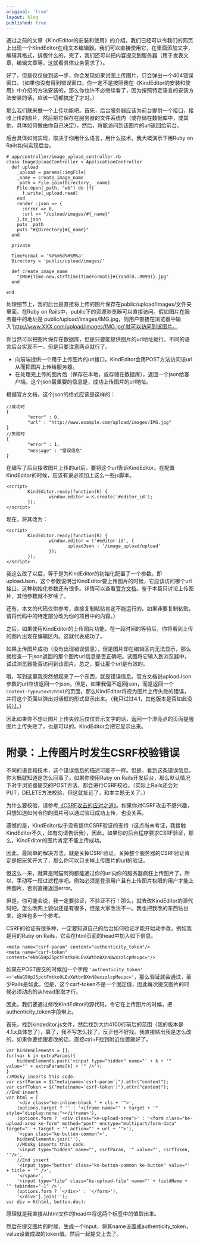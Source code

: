 ```yaml
---
original: 'true'
layout: blog
published: true
---
```


通过之前的文章《KindEditor的安装和使用》的介绍，我们已经可以令我们的网页上出现一个KindEditor在线文本编辑器。我们可以直接使用它，在里面添加文字，编辑其格式，排版什么的。完了，我们还可以把内容提交到服务器（用于发表文章，编辑文章等，这就看具体业务需求了）。

好了，但是仅仅做到这一步，你会发现如果试图上传图片，只会弹出一个404错误窗口。（如果你没有得到错误窗口，你一定不是按照我在《KindEditor的安装和使用》中介绍的方法安装的，那么你也许不必继续看了，因为按照特定语言的安装方法安装的话，应该一切都搞定了才对。）

那么我们就来做一个上传功能吧。首先，后台服务器应该为前台提供一个接口，接收上传的图片，然后把它保存在服务器的文件系统内（或存储在数据库中，或其他，具体如何做由你自己决定），然后，将能访问到该图片的url返回给前台。

后台具体如何实现，取决于你用什么语言，用什么技术。我大概演示下用Ruby on Rails如何实现后台。</p>

```
# app/controller/image_upload_controller.rb
class ImageUploadController < ApplicationController
  def upload
    _upload = params[:imgFile]
    _name = create_image_name
    _path = File.join(Directory, _name)
    File.open(_path, "wb") do |f|
      f.write(_upload.read)
    end
    render :json => {
      :error => 0,
      :url => "/upload/images/#{_name}"
    }.to_json
    puts _path
    puts "#{Directory}#{_name}"
  end
  
  private
  
  TimeFormat = '%Y%m%d%H%M%a'
  Directory = 'public/upload/images/'
  
  def create_image_name
    "IMG#{Time.now.strftime(TimeFormat)}#{rand(0..9999)}.jpg"
  end
  
end
```

处理细节上，我的后台是直接将上传的图片保存在public/upload/images/文件夹里面，在Ruby on Rails中，public下的资源浏览器可以直接访问。假如图片在服务器中的地址是 public/upload/images/IMG.jpg，则用户直接在浏览器中输入'http://www.XXX.com/upload/images/IMG.jpg'就可以访问到该图片。

你当然可以把图片保存在数据库，但是只要能提供图片的url地址就行。不同的语言后台实现不一，但是只要注意两点就行了。

- 向前端提供一个用于上传图片的url接口。KindEditor会用POST方法访问该url从而把图片上传给服务器。
- 在处理完上传的图片后（保存在本地，或存储在数据库），返回一个json给客户端。这个json最重要的信息是，成功上传图片的url地址。

根据官方文档，这个json的格式应该是这样的：

```
//成功时
{
        "error" : 0,
        "url" : "http://www.example.com/upload/images/IMG.jpg"
}
//失败时
{
        "error" : 1,
        "message" : "错误信息"
}
```

在编写了后台接收图片上传的url后，要将这个url告诉KindEditor。在配置KindEditor的时候，应该有说必须加上这么一些js脚本。

```
<script>
        KindEditor.ready(function(K) {
                window.editor = K.create('#editor_id');
        });
</script>
```

现在，将其改为：

```
<script>
        KindEditor.ready(function(K) {
                window.editor = ('#editor-id', {
                       uploadJson : '/image_upload/upload'
                });
        });
</script>
```

我这么改了以后，等于是为KindEditor的初始化配置了一个参数。即uploadJson，这个参数说明当KindEditor要上传图片的时候，它应该访问哪个url接口。这种初始化参数还有很多。详情可以查看[官方文档](http://kindeditor.net/docs/option.html)。鉴于本篇只讨论上传图片，其他参数就不罗嗦了。

还有，本文的代码仅供参考，直接复制粘贴肯定不能运行的。如果非要复制粘贴，请将代码中的特定部分改为你的项目中的内容。）

之后，如果使用KindEditor的上传图片功能，在一段时间的等待后，你将看到上传的图片出现在编辑区内。这就代表成功了。

如果上传图片成功（没有出现错误信息），但是图片却在编辑区内无法显示，那么就检查一下json返回的那个图片url信息是否正确吧。试图将它输入到浏览器中，试试浏览器能否访问到该图片。总之，要让那个url是有效的。

哦，写到这里我突然想起来了一个东西，就是错误信息。官方文档说uploadJson参数的url应该返回一个json，但是，如果我偏不返回json，而是返回一个`Content-Type=text/html`的页面，那么KindEditor将视为图片上传失败的错误，并将这个页面以弹出对话框的形式显示出来。（我只试过4.1，其他版本是否如此没试过。）

因此如果你不想让图片上传失败后仅仅显示文字的话，返回一个漂亮点的页面提醒图片上传失败了，也是可以的。KindEditor会把它显示出来。

# 附录：上传图片时发生CSRF校验错误

不同的语言和技术，这个错误信息的描述可能不一样。但是，看到这条错误信息，你大概就知道是怎么回事了。如果你使用Ruby on Rails开发后台，那么默认情况下对于浏览器提交的POST方法，都会进行CSRF校验。（实际上Rails还会对PUT，DELETE方法校验，但这就扯远了，和本主题无关了。）

为什么要校验，请参考[《CSRF攻击的应对之道》](http://www.ibm.com/developerworks/cn/web/1102_niugang_csrf/)。如果你对CSRF攻击不感兴趣，只想知道如何令你的图片可以通过验证成功上传，也没关系。

遗憾的是，KindEditor似乎没有提供CSRF验证的支持（这点尚未考证，我接触KindEditor不久，如有勿请告诉我），因此，如果你的后台程序要求CSRF验证，那么，KindEditor的图片肯定不能上传成功。

因此，最简单的解决方法，就是关掉CSRF验证。关掉整个服务器的CSRF验证肯定是把玩笑开大了，那么你可以只关掉上传图片的url的验证。

但这么一来，就算是阿猫阿狗都能通过你的url向你的服务器疯狂上传图片了。所以，手动写一段过滤程序吧。例如必须是登录用户且有上传图片权限的用户才能上传图片，否则直接返回error。

但是，你可能会说，我一定要验证，不验证不行！那么，就去改KindEditor的源代码吧。怎么改网上貌似还是有很多，但是大家改法不一。我也把我改的东西贴出来，这样也多一个参考。

CSRF的验证有很多种，一定要知道自己的后台如何验证才能开始动手改。例如我是用的Ruby on Rails，它会在html页面的head中加入如下信息。

```
<meta name="csrf-param" content="authenticity_token"/>
<meta name="csrf-token" content="eNaG5Hp25pctFmtko9LEvXWtbnBXnN8wxzzlcpMeupc="/>
```

如果在POST提交的时候加一个字段 `'authenticity_token' =>'eNaG5Hp25pctFmtko9LEvXWtbnBXnN8wxzzlcpMeupc='`，那么验证就会通过，至少Rails是如此。但是，这个csrf-token不是一个固定值，因此每次提交图片的时候必须动态的从head里取才行。

因此，我们要通过修改KindEditor的源代码，令它在上传图片的时候，把authenticity_token字段带上。

首先，找到kindeditor.js文件，然后找到大约4100行前后的范围（我的版本是4.1.x具体忘了），算了，我不写怎么找了，反正也不好找。我直接贴出我是怎么改的，如果你要想跟着改的话，直接ctrl+F找到附近位置就好了。

```
var hiddenElements = [];
for(var k in extraParams){
	hiddenElements.push('<input type="hidden" name="' + k + '" value="' + extraParams[k] + '" />');
}
//MOsky inserts this code.
var csrfParam = $("meta[name='csrf-param']").attr("content");
var csrfToken = $("meta[name='csrf-token']").attr("content");
//End insert
var html = [
	'<div class="ke-inline-block ' + cls + '">',
	(options.target ? '' : '<iframe name="' + target + '" style="display:none;"></iframe>'),
	(options.form ? '<div class="ke-upload-area">' : '<form class="ke-upload-area ke-form" method="post" enctype="multipart/form-data" target="' + target + '" action="' + url + '">'),
	'<span class="ke-button-common">',
	hiddenElements.join(''),
	//MOsky inserts this code.
	'<input type="hidden" name="', csrfParam, '" value="', csrfToken, '"/>',
	//End insert
	'<input type="button" class="ke-button-common ke-button" value="' + title + '" />',
	'</span>',
	'<input type="file" class="ke-upload-file" name="' + fieldName + '" tabindex="-1" />',
	(options.form ? '</div>' : '</form>'),
	'</div>'].join('');
var div = K(html, button.doc);
```

原理就是我直接从html文件的head中将这两个标签中的值取出来。

然后在提交图片的时候，生成一个input，将其name设置成authenticity_token，value设置成取的token值。然后一起提交上去了。
